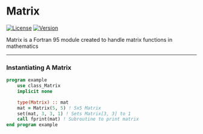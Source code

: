 # Matrix 

[![License](https://img.shields.io/github/license/RandomKiddo/matrix?logo=github)](https://www.gnu.org/licenses/gpl-3.0.en.html)
[![Version](https://img.shields.io/badge/fortran-f95-blueviolet)](https://en.wikipedia.org/wiki/Fortran_95_language_features)

Matrix is a Fortran 95 module created to handle matrix functions in mathematics 

___

### Instantiating A Matrix

```fortran
program example
    use class_Matrix
    implicit none 

    type(Matrix) :: mat
    mat = Matrix(5, 5) ! 5x5 Matrix
    set(mat, 3, 3, 1) ! Sets Matrix[3, 3] to 1
    call fprint(mat) ! Subroutine to print matrix
end program example
```